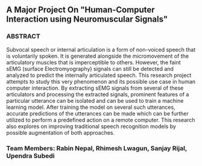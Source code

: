 
## A Major Project On "Human-Computer Interaction using Neuromuscular Signals"

### ABSTRACT
Subvocal speech or internal articulation is a form of non-voiced speech that is voluntarily
spoken. It is generated alongside the micromovement of the articulatory muscles that is
imperceptible to others. However, the faint sEMG (surface Electromyography) signals
can still be detected and analyzed to predict the internally articulated speech. This
research project attempts to study this very phenomenon and its possible use case in
human computer interaction. By extracting sEMG signals from several of these
articulators and processing the extracted signals, prominent features of a particular
utterance can be isolated and can be used to train a machine learning model. After training
the model on several such utterances, accurate predictions of the utterances can be made
which can be further utilized to perform a predefined action on a remote computer. This
research also explores on improving traditional speech recognition models by possible
augmentation of both approaches.

### Team Members: Rabin Nepal, Rhimesh Lwagun, Sanjay Rijal, Upendra Subedi
